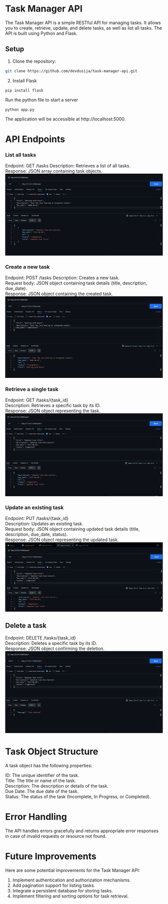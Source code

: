 # Task Manager API

The Task Manager API is a simple RESTful API for managing tasks. It allows you to create, retrieve, update, and delete tasks, as well as list all tasks. The API is built using Python and Flask.

## Setup

1. Clone the repository:

```bash
git clone https://github.com/devdusija/task-manager-api.git
```
2. Install Flask
```
pip install flask
```
Run the python file to start a server
```
python app.py
```


The application will be accessible at http://localhost:5000.

# API Endpoints
### List all tasks
Endpoint: GET /tasks
Description: Retrieves a list of all tasks.  
Response: JSON array containing task objects.  
![Creating a new task](./Retrieve.JPG) 

### Create a new task  
Endpoint: POST /tasks
Description: Creates a new task.  
Request body: JSON object containing task details (title, description, due_date).  
Response: JSON object containing the created task.
![Creating a new task](./Post.JPG)
### Retrieve a single task  
Endpoint: GET /tasks/{task_id}  
Description: Retrieves a specific task by its ID.  
Response: JSON object representing the task.  
![Creating a new task](./Retrieve_one.JPG) 

### Update an existing task
Endpoint: PUT /tasks/{task_id}  
Description: Updates an existing task.  
Request body: JSON object containing updated task details (title, description, due_date, status).  
Response: JSON object representing the updated task.
![Creating a new task](./Update.JPG) 
## Delete a task
Endpoint: DELETE /tasks/{task_id}  
Description: Deletes a specific task by its ID.  
Response: JSON object confirming the deletion.  
![Creating a new task](./Delete.JPG) 


# Task Object Structure
A task object has the following properties:

ID: The unique identifier of the task.  
Title: The title or name of the task.  
Description: The description or details of the task.  
Due Date: The due date of the task.  
Status: The status of the task (Incomplete, In Progress, or Completed).  

# Error Handling
The API handles errors gracefully and returns appropriate error responses in case of invalid requests or resource not found.  

# Future Improvements
Here are some potential improvements for the Task Manager API:

1. Implement authentication and authorization mechanisms.  
2. Add pagination support for listing tasks.  
3. Integrate a persistent database for storing tasks.  
4. Implement filtering and sorting options for task retrieval.  
